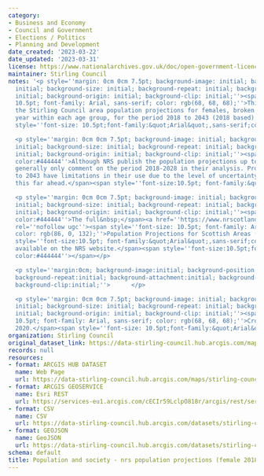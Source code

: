 ```yaml
---
category:
- Business and Economy
- Council and Government
- Elections / Politics
- Planning and Development
date_created: '2023-03-22'
date_updated: '2023-03-31'
license: https://www.nationalarchives.gov.uk/doc/open-government-licence/version/3/
maintainer: Stirling Council
notes: '<p style=''margin: 0cm 0cm 7.5pt; background-image: initial; background-position:
  initial; background-size: initial; background-repeat: initial; background-attachment:
  initial; background-origin: initial; background-clip: initial;''><span style=''font-size:
  10.5pt; font-family: Arial, sans-serif; color: rgb(68, 68, 68);''>This dataset contains
  the Stirling Council area population projections for females, broken down by single
  year within each age group, for the period 2018 to 2043 (2018 based).</span><span
  style=''font-size: 10.5pt;font-family:&quot;Arial&quot;,sans-serif;color:#444444''></span></p>

  <p style=''margin: 0cm 0cm 7.5pt; background-image: initial; background-position:
  initial; background-size: initial; background-repeat: initial; background-attachment:
  initial; background-origin: initial; background-clip: initial;''><span style=''font-size:10.5pt;font-family:&quot;Arial&quot;,sans-serif;
  color:#444444''>Although NRS publish the population projections up to 2043, they
  generally only comment on the period 2018-2028 in their analysis. Projections up
  to 2043 have limitations in their use due to the level of uncertainty with projecting
  this far ahead.</span><span style=''font-size:10.5pt; font-family:&quot;Arial&quot;,sans-serif;color:#444444''></span></p>

  <p style=''margin: 0cm 0cm 7.5pt; background-image: initial; background-position:
  initial; background-size: initial; background-repeat: initial; background-attachment:
  initial; background-origin: initial; background-clip: initial;''><span style=''font-size:10.5pt;font-family:&quot;Arial&quot;,sans-serif;
  color:#444444''>The full&nbsp;</span><a href=''https://www.nrscotland.gov.uk/statistics-and-data/statistics/statistics-by-theme/population/population-projections/sub-national-population-projections/2018-based''
  rel=''nofollow ugc''><span style=''font-size: 10.5pt; font-family: Arial, sans-serif;
  color: rgb(86, 0, 132);''>Population Projections for Scottish Areas (2018-based)</span></a><span
  style=''font-size:10.5pt; font-family:&quot;Arial&quot;,sans-serif;color:#444444''>&nbsp;is
  available on the NRS website.</span><span style=''font-size:10.5pt;font-family:&quot;Arial&quot;,sans-serif;
  color:#444444''></span></p>

  <p style=''margin:0cm; background-image:initial; background-position:initial; background-size:initial;
  background-repeat:initial; background-attachment:initial; background-origin:initial;
  background-clip:initial;''>      </p>

  <p style=''margin: 0cm 0cm 7.5pt; background-image: initial; background-position:
  initial; background-size: initial; background-repeat: initial; background-attachment:
  initial; background-origin: initial; background-clip: initial;''><span style=''font-size:
  10.5pt; font-family: Arial, sans-serif; color: rgb(68, 68, 68);''>Crown Copyright
  2020.</span><span style=''font-size: 10.5pt;font-family:&quot;Arial&quot;,sans-serif;color:#444444''></span></p>'
organization: Stirling Council
original_dataset_link: https://data-stirling-council.hub.arcgis.com/maps/stirling-council::population-and-society-nrs-population-projections-female-2018-to-2043
records: null
resources:
- format: ARCGIS HUB DATASET
  name: Web Page
  url: https://data-stirling-council.hub.arcgis.com/maps/stirling-council::population-and-society-nrs-population-projections-female-2018-to-2043
- format: ARCGIS GEOSERVICE
  name: Esri REST
  url: https://services-eu1.arcgis.com/cECIr59LclpO818r/arcgis/rest/services/population%20and%20society%20-%20nrs%20population%20projections%20(female%202018)/FeatureServer/0
- format: CSV
  name: CSV
  url: https://data-stirling-council.hub.arcgis.com/datasets/stirling-council::population-and-society-nrs-population-projections-female-2018-to-2043.csv?outSR=%7B%22latestWkid%22%3A3857%2C%22wkid%22%3A102100%7D
- format: GEOJSON
  name: GeoJSON
  url: https://data-stirling-council.hub.arcgis.com/datasets/stirling-council::population-and-society-nrs-population-projections-female-2018-to-2043.geojson?outSR=%7B%22latestWkid%22%3A3857%2C%22wkid%22%3A102100%7D
schema: default
title: Population and society - nrs population projections (female 2018 to 2043)
---
```

